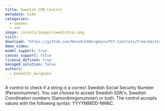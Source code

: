 ```yaml
---
title: Swedish SSN Control
metadate: hide
categories:
  - sweden
  - ssn
image: /assets/images/swedishssn.png
visit: 
download: 'https://github.com/BenediktBergmann/PCF-Controls/tree/master/SwedishSSNControl'
demo_video: 
model_support: true
canvas_support: false
license_defined: true
managed_solution: false
authors:
  - benedikt_bergmann
---
```


A control to check if a string is a correct Swedish Social Security Number (Personnummer).
You can choose to accept Swedish SSN's, Swedish Coordination numbers (Samordningsnummer) or both.
The control accepts values with the following syntax: YYYYMMDD-NNNC.
